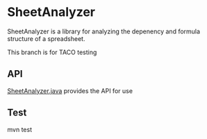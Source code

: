 # SheetAnalyzer

SheetAnalyzer is a library for analyzing the depenency and formula structure of a spreadsheet. 

This branch is for TACO testing

## API

[SheetAnalyzer.java](https://github.com/dataspread/sheetanalyzer/blob/main/src/main/java/org/dataspread/sheetanalyzer/SheetAnalyzer.java) provides the API for use 

## Test

mvn test

